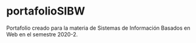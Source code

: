 # portafolioSIBW
Portafolio creado para la materia de Sistemas de Información Basados en Web en el semestre 2020-2.
